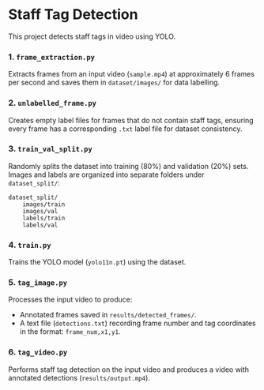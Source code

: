 # Staff Tag Detection 
This project detects staff tags in video using YOLO.

### 1. `frame_extraction.py`
Extracts frames from an input video (`sample.mp4`) at approximately 6 frames per second and saves them in `dataset/images/` for data labelling.

### 2. `unlabelled_frame.py`
Creates empty label files for frames that do not contain staff tags, ensuring every frame has a corresponding `.txt` label file for dataset consistency.

### 3. `train_val_split.py`
Randomly splits the dataset into training (80%) and validation (20%) sets.
Images and labels are organized into separate folders under `dataset_split/`:

```
dataset_split/
    images/train
    images/val
    labels/train
    labels/val
```

### 4. `train.py`
Trains the YOLO model (`yolo11n.pt`) using the dataset.

### 5. `tag_image.py`
Processes the input video to produce:

* Annotated frames saved in `results/detected_frames/`.
* A text file (`detections.txt`) recording frame number and tag coordinates in the format: `frame_num,x1,y1`.

### 6. `tag_video.py`
Performs staff tag detection on the input video and produces a video with annotated detections (`results/output.mp4`).
